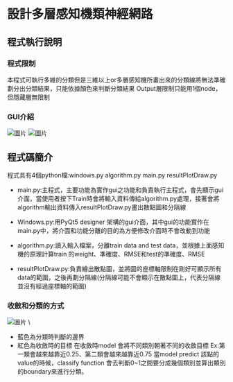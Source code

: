 # 設計多層感知機類神經網路
## 程式執行說明
### 程式限制
本程式可執行多維的分類但是三維以上or多層感知機所畫出來的分類線將無法準確劃分出分類結果，只能依據顏色來判斷分類結果
Output層限制只能用1個node，但隱藏層無限制
### GUI介紹
![圖片](https://user-images.githubusercontent.com/43849007/200174507-90460b5d-3bb7-421d-a277-f3a4b7ac164e.png)
![圖片](https://user-images.githubusercontent.com/43849007/200174559-64096ffe-50f7-48a5-9092-bff0c7b0c4af.png)
## 程式碼簡介
程式具有4個python檔:windows.py algorithm.py main.py resultPlotDraw.py

- main.py:主程式，主要功能為實作gui之功能和負責執行主程式，會先顯示gui介面，當使用者按下Train時會將輸入資料傳給algorithm.py處理，接著會將algorithm輸出資料傳入resultPlotDraw.py畫出散點圖和分隔線

- Windows.py:用PyQt5 designer 架構的gui介面，其中gui的功能實作在main.py中，將介面和功能分離的目的為方便修改介面時不會改動到功能

- algorithm.py:讀入輸入檔案，分離train data and test data，並根據上面感知機的原理計算train 的weight、準確度、RMSE和test的準確度、RMSE

- resultPlotDraw.py:負責繪出散點圖，並將圖的座標軸限制在剛好可顯示所有data的範圍，之後再劃分隔線(分隔線可能不會顯示在散點圖上，代表分隔線並沒有經過座標軸的範圍)

### 收斂和分類的方式
![圖片](https://user-images.githubusercontent.com/43849007/200174688-418c879e-82d5-4551-a529-085aa563c7d3.png) \
- 藍色為分類時判斷的邊界
- 紅色為收斂時的目標
在收斂時model 會將不同類別朝著不同的收斂目標 Ex:第一類會越來越靠近0.25、第二類會越來越靠近0.75
當model predict 該點的value的時候，classify function 會去判斷0~1之間要分成幾個類別並算出類別的boundary來進行分類。
